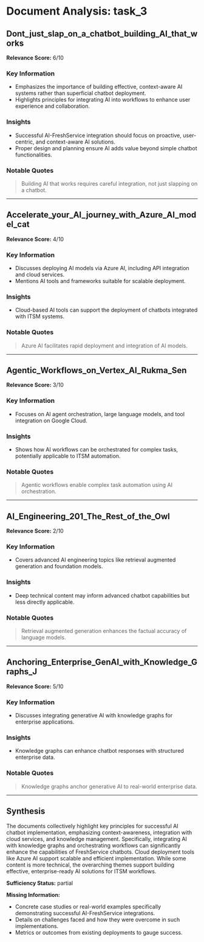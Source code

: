 # Document Analysis: task_3

## Dont_just_slap_on_a_chatbot_building_AI_that_works
**Relevance Score:** 6/10

### Key Information
- Emphasizes the importance of building effective, context-aware AI systems rather than superficial chatbot deployment.
- Highlights principles for integrating AI into workflows to enhance user experience and collaboration.

### Insights
- Successful AI-FreshService integration should focus on proactive, user-centric, and context-aware AI solutions.
- Proper design and planning ensure AI adds value beyond simple chatbot functionalities.

### Notable Quotes
> Building AI that works requires careful integration, not just slapping on a chatbot.

---

## Accelerate_your_AI_journey_with_Azure_AI_model_cat
**Relevance Score:** 4/10

### Key Information
- Discusses deploying AI models via Azure AI, including API integration and cloud services.
- Mentions AI tools and frameworks suitable for scalable deployment.

### Insights
- Cloud-based AI tools can support the deployment of chatbots integrated with ITSM systems.

### Notable Quotes
> Azure AI facilitates rapid deployment and integration of AI models.

---

## Agentic_Workflows_on_Vertex_AI_Rukma_Sen
**Relevance Score:** 3/10

### Key Information
- Focuses on AI agent orchestration, large language models, and tool integration on Google Cloud.

### Insights
- Shows how AI workflows can be orchestrated for complex tasks, potentially applicable to ITSM automation.

### Notable Quotes
> Agentic workflows enable complex task automation using AI orchestration.

---

## AI_Engineering_201_The_Rest_of_the_Owl
**Relevance Score:** 2/10

### Key Information
- Covers advanced AI engineering topics like retrieval augmented generation and foundation models.

### Insights
- Deep technical content may inform advanced chatbot capabilities but less directly applicable.

### Notable Quotes
> Retrieval augmented generation enhances the factual accuracy of language models.

---

## Anchoring_Enterprise_GenAI_with_Knowledge_Graphs_J
**Relevance Score:** 5/10

### Key Information
- Discusses integrating generative AI with knowledge graphs for enterprise applications.

### Insights
- Knowledge graphs can enhance chatbot responses with structured enterprise data.

### Notable Quotes
> Knowledge graphs anchor generative AI to real-world enterprise data.

---

## Synthesis
The documents collectively highlight key principles for successful AI chatbot implementation, emphasizing context-awareness, integration with cloud services, and knowledge management. Specifically, integrating AI with knowledge graphs and orchestrating workflows can significantly enhance the capabilities of FreshService chatbots. Cloud deployment tools like Azure AI support scalable and efficient implementation. While some content is more technical, the overarching themes support building effective, enterprise-ready AI solutions for ITSM workflows.

**Sufficiency Status:** partial

**Missing Information:**
- Concrete case studies or real-world examples specifically demonstrating successful AI-FreshService integrations.
- Details on challenges faced and how they were overcome in such implementations.
- Metrics or outcomes from existing deployments to gauge success.